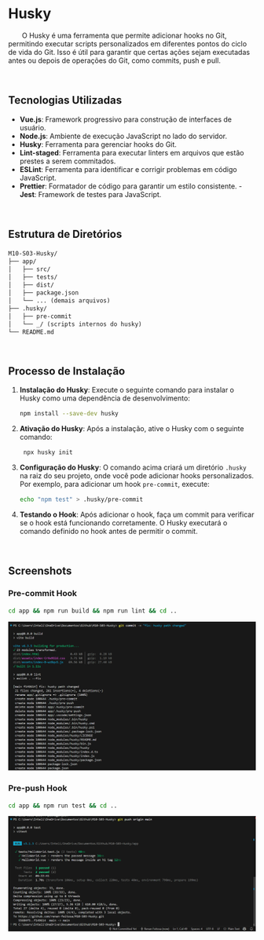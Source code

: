 # Husky

&emsp;&emsp;O Husky é uma ferramenta que permite adicionar hooks no Git, permitindo executar scripts personalizados em diferentes pontos do ciclo de vida do Git. Isso é útil para garantir que certas ações sejam executadas antes ou depois de operações do Git, como commits, push e pull.

<br>

## Tecnologias Utilizadas
- **Vue.js**: Framework progressivo para construção de interfaces de usuário.
- **Node.js**: Ambiente de execução JavaScript no lado do servidor.
- **Husky**: Ferramenta para gerenciar hooks do Git.
- **Lint-staged**: Ferramenta para executar linters em arquivos que estão prestes a serem commitados.
- **ESLint**: Ferramenta para identificar e corrigir problemas em código JavaScript.
- **Prettier**: Formatador de código para garantir um estilo consistente.
-**Jest**: Framework de testes para JavaScript.

<br>

## Estrutura de Diretórios

```
M10-S03-Husky/
├── app/
│   ├── src/
│   ├── tests/
│   ├── dist/
│   ├── package.json
│   └── ... (demais arquivos)
├── .husky/
│   ├── pre-commit
│   └── _/ (scripts internos do husky)
└── README.md
```

<br>

## Processo de Instalação
1. **Instalação do Husky**: Execute o seguinte comando para instalar o Husky como uma dependência de desenvolvimento:
   ```bash
   npm install --save-dev husky
   ```
2. **Ativação do Husky**: Após a instalação, ative o Husky com o seguinte comando:
   ```bash
    npx husky init
    ```

3. **Configuração do Husky**: O comando acima criará um diretório `.husky` na raiz do seu projeto, onde você pode adicionar hooks personalizados. Por exemplo, para adicionar um hook `pre-commit`, execute:
    ```bash
    echo "npm test" > .husky/pre-commit
    ```

4. **Testando o Hook**: Após adicionar o hook, faça um commit para verificar se o hook está funcionando corretamente. O Husky executará o comando definido no hook antes de permitir o commit.

<br>

## Screenshots

### Pre-commit Hook
```bash
cd app && npm run build && npm run lint && cd ..
```
![Husky](./images/pre-commit.png)


### Pre-push Hook
```bash
cd app && npm run test && cd ..
```
![Husky](./images/pre-push.png)